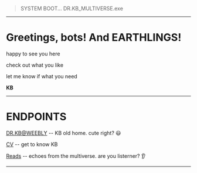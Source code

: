 > SYSTEM BOOT... DR.KB_MULTIVERSE.exe

---

# Greetings, bots! And EARTHLINGS!

happy to see you here

check out what you like

let me know if what you need

**KB**

---

# ENDPOINTS

[DR.KB@WEEBLY](https://kbhirombhakdi.weebly.com/) -- KB old home. cute right? 😃

[CV](www.example.com) -- get to know KB

[Reads](www.example.com) -- echoes from the multiverse. are you listerner? 👂

---
